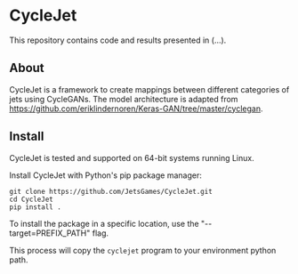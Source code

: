 CycleJet
=======

This repository contains code and results presented in (...).

## About

CycleJet is a framework to create mappings between different categories of jets using CycleGANs.
The model architecture is adapted from https://github.com/eriklindernoren/Keras-GAN/tree/master/cyclegan.

## Install

CycleJet is tested and supported on 64-bit systems running Linux.

Install CycleJet with Python's pip package manager:
```
git clone https://github.com/JetsGames/CycleJet.git
cd CycleJet
pip install .
```
To install the package in a specific location, use
the "--target=PREFIX_PATH" flag.

This process will copy the `cyclejet` program to your environment python path.
